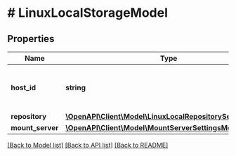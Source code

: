 # # LinuxLocalStorageModel

## Properties

Name | Type | Description | Notes
------------ | ------------- | ------------- | -------------
**host_id** | **string** | ID of the server that is used as a backup repository. |
**repository** | [**\OpenAPI\Client\Model\LinuxLocalRepositorySettingsModel**](LinuxLocalRepositorySettingsModel.md) |  |
**mount_server** | [**\OpenAPI\Client\Model\MountServerSettingsModel**](MountServerSettingsModel.md) |  |

[[Back to Model list]](../../README.md#models) [[Back to API list]](../../README.md#endpoints) [[Back to README]](../../README.md)
